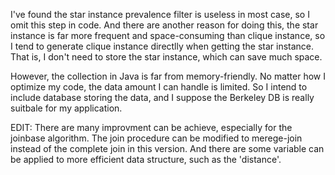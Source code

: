 I've found the star instance prevalence filter is useless in most case, so I omit this
step in code. And there are another reason for doing this, the star instance is far
more frequent and space-consuming than clique instance, so I tend to generate clique
instance directlly when getting the star instance. That is, I don't need to store the
star instance, which can save much space.

However, the collection in Java is far from memory-friendly. No matter how I optimize my code,
the data amount I can handle is limited. So I intend to include database storing the data,
and I suppose the Berkeley DB is really suitbale for my application.

EDIT: There are many improvment can be achieve, especially for the joinbase algorithm.
The join procedure can be modified to merege-join instead of the complete join in this
version. And there are some variable can be applied to more efficient data structure, 
such as the 'distance'.
